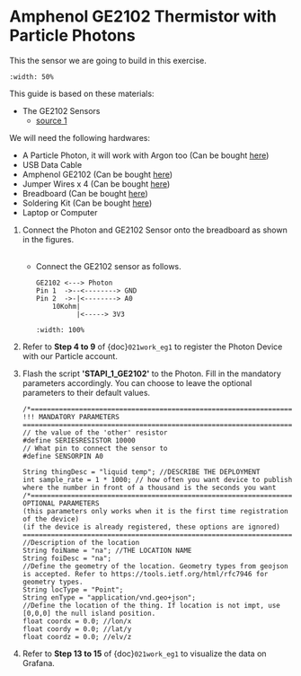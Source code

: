 # Amphenol GE2102 Thermistor with Particle Photons
This the sensor we are going to build in this exercise.

```{figure} /_static/028task8/028task8_1.jpg
:width: 50%
```

This guide is based on these materials:
- The GE2102 Sensors
    - <a href="https://learn.adafruit.com/thermistor/using-a-thermistor" target="_blank">source 1</a>

We will need the following hardwares:
- A Particle Photon, it will work with Argon too (Can be bought <a href="https://store.particle.io/collections/gen-2/products/photon" target="_blank">here</a>)
- USB Data Cable
- Amphenol GE2102 (Can be bought <a href="https://www.digikey.com/en/products/detail/amphenol-advanced-sensors/GE-2102/7261436" target="_blank">here</a>)
- Jumper Wires x 4 (Can be bought <a href="https://www.adafruit.com/product/1956" target="_blank">here</a>)
- Breadboard (Can be bought <a href="https://www.amazon.com/dp/B07DL13RZH/ref=redir_mobile_desktop?_encoding=UTF8&aaxitk=Ha8lI6PHb2sFCtkeyNViLQ&hsa_cr_id=4991273630901&pd_rd_plhdr=t&pd_rd_r=e429b428-9c18-43cc-bdb2-24937613797e&pd_rd_w=SmgRr&pd_rd_wg=zw5Ku&ref_=sbx_be_s_sparkle_mcd_asin_0_img" target="_blank">here</a>)
- Soldering Kit (Can be bought <a href="https://www.amazon.com/Soldering-Iron-Kit-Temperature-Desoldering/dp/B073VDX4B7/ref=sr_1_1_sspa?crid=3TI8MUBYG9QXZ&dchild=1&keywords=soldering+kit&qid=1615313665&s=industrial&sprefix=soldering%2Cindustrial%2C166&sr=1-1-spons&psc=1&smid=A1XLBTH0MIQMMO&spLa=ZW5jcnlwdGVkUXVhbGlmaWVyPUFHUTdTSUtLUkdESUQmZW5jcnlwdGVkSWQ9QTAzODE3MjcyS0REVDQ5U1JLSVk4JmVuY3J5cHRlZEFkSWQ9QTAxMjYzMDYxOTk2N0ZMSjdVUVI2JndpZGdldE5hbWU9c3BfYXRmJmFjdGlvbj1jbGlja1JlZGlyZWN0JmRvTm90TG9nQ2xpY2s9dHJ1ZQ==" target="_blank">here</a>)
- Laptop or Computer

1. Connect the Photon and GE2102 Sensor onto the breadboard as shown in the figures.
    </Br><Br/>
    - Connect the GE2102 sensor as follows.
      ```
      GE2102 <---> Photon  
      Pin 1  ->--<--------> GND
      Pin 2  ->-|<--------> A0
          10Kohm|        
                |<-----> 3V3         
      ```
      ```{figure} /_static/028task8/028task8_1.jpg
      :width: 100%
      ```
2. Refer to  **Step 4 to 9** of {doc}`021work_eg1` to register the Photon Device with our Particle account.

3. Flash the script **'STAPI_1_GE2102'** to the Photon. Fill in the mandatory parameters accordingly. You can choose to leave the optional parameters to their default values.
      ```
      /*=============================================================================================================================================
      !!! MANDATORY PARAMETERS
      =============================================================================================================================================*/
      // the value of the 'other' resistor
      #define SERIESRESISTOR 10000    
      // What pin to connect the sensor to
      #define SENSORPIN A0

      String thingDesc = "liquid temp"; //DESCRIBE THE DEPLOYMENT
      int sample_rate = 1 * 1000; // how often you want device to publish where the number in front of a thousand is the seconds you want
      /*=============================================================================================================================================
      OPTIONAL PARAMETERS
      (this parameters only works when it is the first time registration of the device)
      (if the device is already registered, these options are ignored)
      =============================================================================================================================================*/
      //Description of the location
      String foiName = "na"; //THE LOCATION NAME
      String foiDesc = "na";
      //Define the geometry of the location. Geometry types from geojson is accepted. Refer to https://tools.ietf.org/html/rfc7946 for geometry types.
      String locType = "Point";
      String enType = "application/vnd.geo+json";
      //Define the location of the thing. If location is not impt, use [0,0,0] the null island position.
      float coordx = 0.0; //lon/x
      float coordy = 0.0; //lat/y
      float coordz = 0.0; //elv/z
      ```
4. Refer to  **Step 13 to 15** of {doc}`021work_eg1` to visualize the data on Grafana.
